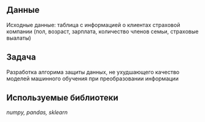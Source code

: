## Данные

Исходные данные: таблица с информацией о клиентах страховой компании (пол, возраст, зарплата, количество членов семьи, страховые выалаты)

## Задача

Разработка алгорима защиты данныx, не ухудшающего качество моделей машинного обучения при преобразовании информации

## Используемые библиотеки

*numpy, pandas, sklearn*
